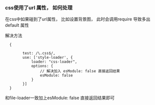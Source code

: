 ### css使用了url 属性， 如何处理

在css中如果碰到了url属性， 比如设置背景图， 此时会调用require 导致多出default 属性

解决方法

```
  {

        test: /\.css$/,
        use: ['style-loader', {
            loader: "css-loader",
            options: {
                // 解决加入 esModule: false 直接返回结果
                esModule: false
            }
        }]
  }
```

和file-loader一致加上esModule: false 直接返回结果即可